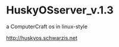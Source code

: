 HuskyOSserver_v.1.3
===================

a ComputerCraft os in linux-style

http://huskyos.schwarzis.net
